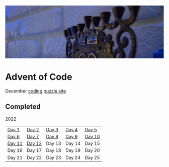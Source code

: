 
![menorah on mantle](2022/media/menorah_banner.JPG)

# Advent of Code

December [coding puzzle site](https://adventofcode.com/)

## Completed

2022

|   |   |   |   |   |
|:--|:--|:--|:--|:--|
| [Day 1](2022/aoc22-day01.ipynb) | [Day 2](2022/aoc22-day02.ipynb) | [Day 3](2022/aoc22-day03.ipynb)  |  [Day 4](2022/aoc22-day04.ipynb) |  [Day 5](2022/aoc22-day05.ipynb) |
| [Day 6](2022/aoc22-day06.ipynb)  | [Day 7](2022/aoc22-day07.ipynb)  | [Day 8](2022/aoc22-day08.ipynb)  | [Day 9](2022/aoc22-day09.ipynb)  | [Day 10](2022/aoc22-day10.ipynb)  |
| [Day 11](2022/aoc22-day11.ipynb)  | [Day 12](2022/aoc22-day12.ipynb)  | Day 13  | Day 14  | Day 15  |
| Day 16  | Day 17  | Day 18  | Day 19  | Day 20  |
| Day 21  | Day 22  | Day 23  | Day 24  | Day 25  |
